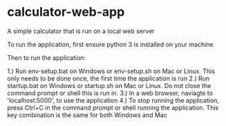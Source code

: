 # calculator-web-app
A simple calculator that is run on a local web server

To run the application, first ensure python 3 is installed on your machine

Then to run the application:

1.) Run env-setup.bat on Windows or env-setup.sh on Mac or Linux. This only needs to be done once, the first time the application is run
2.) Run startup.bat on Windows or startup.sh on Mac or Linux. Do not close the command prompt or shell this is run in.
3.) In a web browser, naviagte to 'localhost:5000', to use the application
4.) To stop running the application, press Ctrl+C in the command prompt or shell running the application. This key combination is the same for both Windows and Mac
